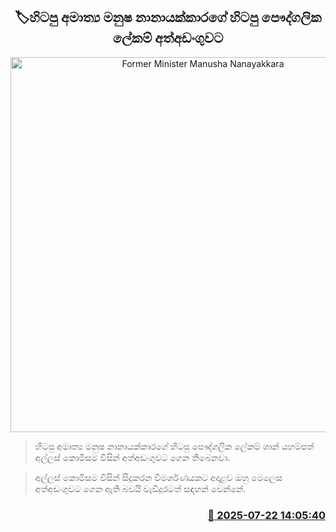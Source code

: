 <p align='center'><b><h2 align='center' title='Former Minister Manusha Nanayakkara's former private secretary arrested'>🏷හිටපු අමාත්‍ය මනුෂ නානායක්කාරගේ හිටපු පෞද්ගලික ලේකම් අත්අඩංගුවට</h2></b></p>
<p align='center'><img src='https://helakuru.sgp1.cdn.digitaloceanspaces.com/esana/images/lib/bribery-commission.jpg' width='600' alt='Former Minister Manusha Nanayakkara's former private secretary arrested'></p>

> හිටපු අමාත්‍ය මනුෂ නානායක්කාරගේ හිටපු පෞද්ගලික ලේකම් ශාන් යහම්පත් අල්ලස් කොමිසම විසින් අත්අඩංගුවට ගෙන තිබෙනවා.

> අල්ලස් කොමිසම විසින් සිදුකරන විමර්ශණයකට අදාළව ඔහු මෙලෙස අත්අඩංගුවට ගෙන ඇති බවයි වැඩිදුරටත් සඳහන් වෙන්නේ. 



<h3 align='right'><a href='https://www.helakuru.lk/esana/p/112073/'>📅 2025-07-22 14:05:40</a></h3>
